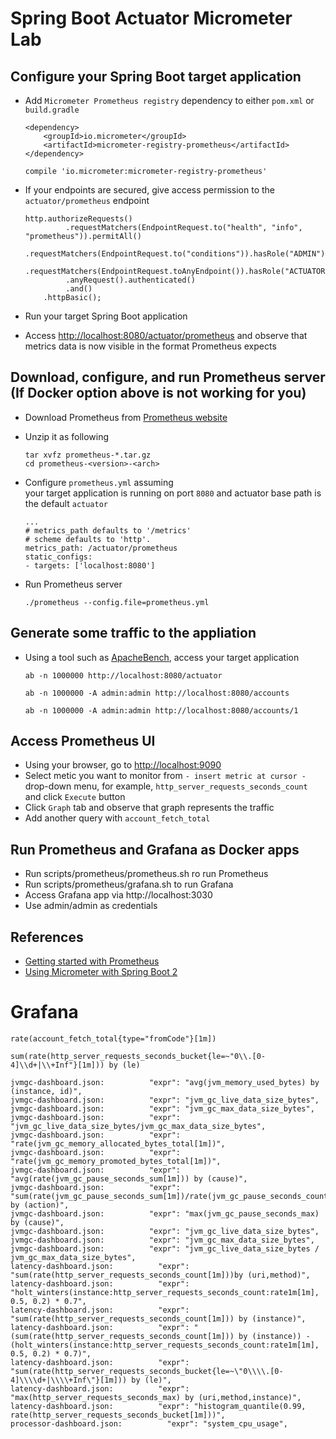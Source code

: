 
# Spring Boot Actuator Micrometer Lab

## Configure your Spring Boot target application

-   Add `Micrometer Prometheus registry` dependency to either
    `pom.xml` or `build.gradle`

    ```
    <dependency>
	    <groupId>io.micrometer</groupId>
	    <artifactId>micrometer-registry-prometheus</artifactId>
    </dependency>
    ```
    
    ```
    compile 'io.micrometer:micrometer-registry-prometheus'
    ```
    
-   If your endpoints are secured, give access permission 
    to the `actuator/prometheus` endpoint 

    ```
    http.authorizeRequests()
             .requestMatchers(EndpointRequest.to("health", "info", "prometheus")).permitAll()
             .requestMatchers(EndpointRequest.to("conditions")).hasRole("ADMIN")
             .requestMatchers(EndpointRequest.toAnyEndpoint()).hasRole("ACTUATOR")
             .anyRequest().authenticated()
             .and()
        .httpBasic();
    ```

-   Run your target Spring Boot application
-   Access [http://localhost:8080/actuator/prometheus](http://localhost:8080/actuator/prometheus) and observe
    that metrics data is now visible in the format
    Prometheus expects
 

## Download, configure, and run Prometheus server (If Docker option above is not working for you)

-   Download Prometheus from [Prometheus website](https://prometheus.io/download/) 
-   Unzip it as following

    ```
    tar xvfz prometheus-*.tar.gz
    cd prometheus-<version>-<arch>
    ```

-   Configure `prometheus.yml` assuming  
    your target application is running on port `8080` and
    actuator base path is the default `actuator`

    ```
    ...
    # metrics_path defaults to '/metrics'
    # scheme defaults to 'http'.
    metrics_path: /actuator/prometheus
    static_configs:
    - targets: ['localhost:8080']
    ```

-   Run Prometheus server

    ```
    ./prometheus --config.file=prometheus.yml
    ```

## Generate some traffic to the appliation

-   Using a tool such as [ApacheBench](https://httpd.apache.org/docs/2.4/programs/ab.html), access your target application

    ```
    ab -n 1000000 http://localhost:8080/actuator
    ```
    
    ```
    ab -n 1000000 -A admin:admin http://localhost:8080/accounts
    ```
    
    ```
    ab -n 1000000 -A admin:admin http://localhost:8080/accounts/1
    ```

## Access Prometheus UI

-   Using your browser, go to [http://localhost:9090](http://localhost:9090)
-   Select metic you want to monitor from 
    `- insert metric at cursor -` drop-down menu, 
    for example, `http_server_requests_seconds_count` 
    and click `Execute` button
-   Click `Graph` tab and observe that graph represents 
    the traffic
-   Add another query with `account_fetch_total`

## Run Prometheus and Grafana as Docker apps

-   Run scripts/prometheus/prometheus.sh ro run Prometheus
-   Run scripts/prometheus/grafana.sh to run Grafana
-   Access Grafana app via http://localhost:3030
-   Use admin/admin as credentials

## References

-   [Getting started with Prometheus](https://prometheus.io/docs/prometheus/latest/getting_started/)
-   [Using Micrometer with Spring Boot 2](https://dzone.com/articles/using-micrometer-with-spring-boot-2) 

# Grafana

```
rate(account_fetch_total{type="fromCode"}[1m])
```

```
sum(rate(http_server_requests_seconds_bucket{le=~"0\\.[0-4]\\d+|\\+Inf"}[1m])) by (le)
```

```
jvmgc-dashboard.json:          "expr": "avg(jvm_memory_used_bytes) by (instance, id)",
jvmgc-dashboard.json:          "expr": "jvm_gc_live_data_size_bytes",
jvmgc-dashboard.json:          "expr": "jvm_gc_max_data_size_bytes",
jvmgc-dashboard.json:          "expr": "jvm_gc_live_data_size_bytes/jvm_gc_max_data_size_bytes",
jvmgc-dashboard.json:          "expr": "rate(jvm_gc_memory_allocated_bytes_total[1m])",
jvmgc-dashboard.json:          "expr": "rate(jvm_gc_memory_promoted_bytes_total[1m])",
jvmgc-dashboard.json:          "expr": "avg(rate(jvm_gc_pause_seconds_sum[1m])) by (cause)",
jvmgc-dashboard.json:          "expr": "sum(rate(jvm_gc_pause_seconds_sum[1m])/rate(jvm_gc_pause_seconds_count[1m])) by (action)",
jvmgc-dashboard.json:          "expr": "max(jvm_gc_pause_seconds_max) by (cause)",
jvmgc-dashboard.json:          "expr": "jvm_gc_live_data_size_bytes",
jvmgc-dashboard.json:          "expr": "jvm_gc_max_data_size_bytes",
jvmgc-dashboard.json:          "expr": "jvm_gc_live_data_size_bytes / jvm_gc_max_data_size_bytes",
latency-dashboard.json:          "expr": "sum(rate(http_server_requests_seconds_count[1m]))by (uri,method)",
latency-dashboard.json:          "expr": "holt_winters(instance:http_server_requests_seconds_count:rate1m[1m], 0.5, 0.2) * 0.7",
latency-dashboard.json:          "expr": "sum(rate(http_server_requests_seconds_count[1m])) by (instance)",
latency-dashboard.json:          "expr": "(sum(rate(http_server_requests_seconds_count[1m])) by (instance)) - (holt_winters(instance:http_server_requests_seconds_count:rate1m[1m], 0.5, 0.2) * 0.7)",
latency-dashboard.json:          "expr": "sum(rate(http_server_requests_seconds_bucket{le=~\"0\\\\.[0-4]\\\\d+|\\\\+Inf\"}[1m])) by (le)",
latency-dashboard.json:          "expr": "max(http_server_requests_seconds_max) by (uri,method,instance)",
latency-dashboard.json:          "expr": "histogram_quantile(0.99, rate(http_server_requests_seconds_bucket[1m]))",
processor-dashboard.json:          "expr": "system_cpu_usage",
```